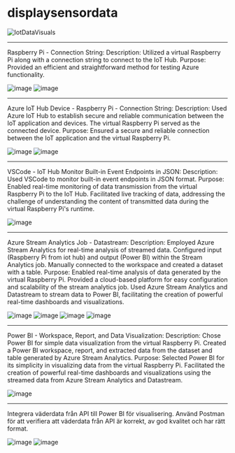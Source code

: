 # displaysensordata
![IotDataVisuals](https://github.com/Prsoderlund/displaysensordata/assets/114224908/6fe472af-e1b7-4247-9cd0-e2cc1ce34ef4)

______________________________________________________________________________________________________________________________________________________

Raspberry Pi - Connection String:
Description: Utilized a virtual Raspberry Pi along with a connection string to connect to the IoT Hub.
Purpose: Provided an efficient and straightforward method for testing Azure functionality.

![image](https://github.com/Prsoderlund/displaysensordata/assets/114224908/6a84735d-0ae2-4174-a075-7a99cffb1e77)
![image](https://github.com/Prsoderlund/displaysensordata/assets/114224908/98196d2b-a9a7-465d-ad9e-3b7bf720732b)


______________________________________________________________________________________________________________________________________________________

Azure IoT Hub Device - Raspberry Pi - Connection String:
Description: Used Azure IoT Hub to establish secure and reliable communication between the IoT application and devices.
The virtual Raspberry Pi served as the connected device.
Purpose: Ensured a secure and reliable connection between the IoT application and the virtual Raspberry Pi.

![image](https://github.com/Prsoderlund/displaysensordata/assets/114224908/3e5efd11-e29f-461e-a98a-05880c1e1626)
![image](https://github.com/Prsoderlund/displaysensordata/assets/114224908/718362d5-752a-43a4-84d5-c1f7012949e2)

______________________________________________________________________________________________________________________________________________________

VSCode - IoT Hub Monitor Built-in Event Endpoints in JSON:
Description: Used VSCode to monitor built-in event endpoints in JSON format.
Purpose: Enabled real-time monitoring of data transmission from the virtual Raspberry Pi to the IoT Hub.
Facilitated live tracking of data, addressing the challenge of understanding the content of transmitted data during the virtual Raspberry Pi's runtime.

![image](https://github.com/Prsoderlund/displaysensordata/assets/114224908/e0238d0d-40df-41d0-b36b-e04b33cd4a76)

______________________________________________________________________________________________________________________________________________________

Azure Stream Analytics Job - Datastream:
Description: Employed Azure Stream Analytics for real-time analysis of streamed data.
Configured input (Raspberry Pi from iot hub) and output (Power BI) within the Stream Analytics job.
Manually connected to the workspace and created a dataset with a table.
Purpose: Enabled real-time analysis of data generated by the virtual Raspberry Pi.
Provided a cloud-based platform for easy configuration and scalability of the stream analytics job.
Used Azure Stream Analytics and Datastream to stream data to Power BI, facilitating the creation of powerful real-time dashboards and visualizations.

![image](https://github.com/Prsoderlund/displaysensordata/assets/114224908/b2ae97a9-39e7-4f33-9ce4-26dea2711b9a)
![image](https://github.com/Prsoderlund/displaysensordata/assets/114224908/f017e8e5-3264-4289-96e0-b9dc8a10072c)
![image](https://github.com/Prsoderlund/displaysensordata/assets/114224908/10cd8652-080d-400c-93c6-939f6b7fdd19)
![image](https://github.com/Prsoderlund/displaysensordata/assets/114224908/3033ea15-e914-4b7f-a996-fef9ea2ad5d2)

______________________________________________________________________________________________________________________________________________________

Power BI - Workspace, Report, and Data Visualization:
Description: Chose Power BI for simple data visualization from the virtual Raspberry Pi.
Created a Power BI workspace, report, and extracted data from the dataset and table generated by Azure Stream Analytics.
Purpose: Selected Power BI for its simplicity in visualizing data from the virtual Raspberry Pi.
Facilitated the creation of powerful real-time dashboards and visualizations using the streamed data from Azure Stream Analytics and Datastream.

![image](https://github.com/Prsoderlund/displaysensordata/assets/114224908/012e0575-a56a-4a42-9dc3-3ce0004b0320)

______________________________________________________________________________________________________________________________________________________

Integrera väderdata från API till Power BI för visualisering. 
Använd Postman för att verifiera att väderdata från API är korrekt, av god kvalitet och har rätt format.

![image](https://github.com/Prsoderlund/displaysensordata/assets/114224908/7896f9d8-8233-4bf2-9f2b-07857e43a5aa)
![image](https://github.com/Prsoderlund/displaysensordata/assets/114224908/0769e7fd-c48c-424c-9d78-058c2d705a85)



